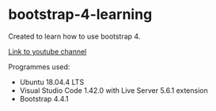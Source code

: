 # bootstrap-4-learning
Created to learn how to use bootstrap 4.

[Link to youtube channel](https://www.youtube.com/playlist?list=PL4cUxeGkcC9jE_cGvLLC60C_PeF_24pvv "Go to page") 

Programmes used:
- Ubuntu 18.04.4 LTS
- Visual Studio Code 1.42.0 with Live Server 5.6.1 extension
- Bootstrap 4.4.1

